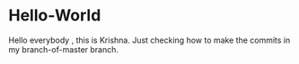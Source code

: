 # Hello-World

Hello everybody , this is Krishna.
Just checking how to make the commits in my branch-of-master branch.
